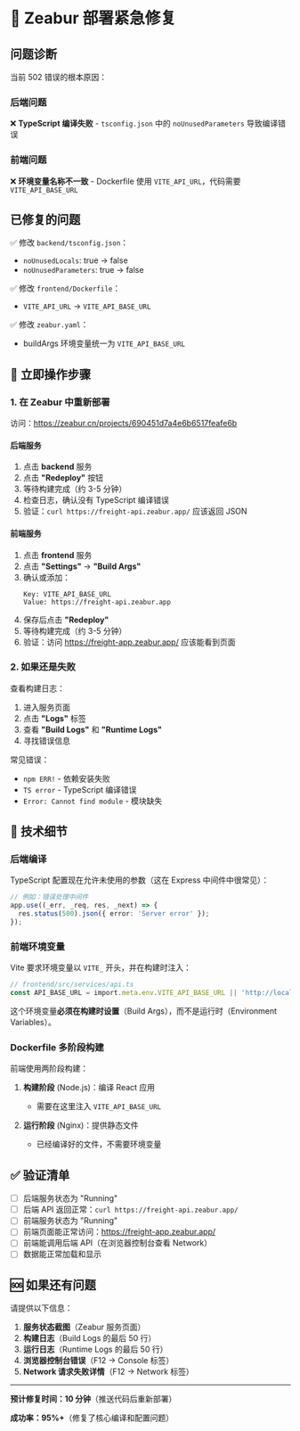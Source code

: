 # 🚨 Zeabur 部署紧急修复

## 问题诊断

当前 502 错误的根本原因：

### 后端问题
❌ **TypeScript 编译失败** - `tsconfig.json` 中的 `noUnusedParameters` 导致编译错误

### 前端问题  
❌ **环境变量名称不一致** - Dockerfile 使用 `VITE_API_URL`，代码需要 `VITE_API_BASE_URL`

## 已修复的问题

✅ 修改 `backend/tsconfig.json`：
- `noUnusedLocals`: true → false
- `noUnusedParameters`: true → false

✅ 修改 `frontend/Dockerfile`：
- `VITE_API_URL` → `VITE_API_BASE_URL`

✅ 修改 `zeabur.yaml`：
- buildArgs 环境变量统一为 `VITE_API_BASE_URL`

## 🚀 立即操作步骤

### 1. 在 Zeabur 中重新部署

访问：https://zeabur.cn/projects/690451d7a4e6b6517feafe6b

#### 后端服务

1. 点击 **backend** 服务
2. 点击 **"Redeploy"** 按钮
3. 等待构建完成（约 3-5 分钟）
4. 检查日志，确认没有 TypeScript 编译错误
5. 验证：`curl https://freight-api.zeabur.app/` 应该返回 JSON

#### 前端服务

1. 点击 **frontend** 服务
2. 点击 **"Settings"** → **"Build Args"**
3. 确认或添加：
   ```
   Key: VITE_API_BASE_URL
   Value: https://freight-api.zeabur.app
   ```
4. 保存后点击 **"Redeploy"**
5. 等待构建完成（约 3-5 分钟）
6. 验证：访问 https://freight-app.zeabur.app/ 应该能看到页面

### 2. 如果还是失败

查看构建日志：

1. 进入服务页面
2. 点击 **"Logs"** 标签
3. 查看 **"Build Logs"** 和 **"Runtime Logs"**
4. 寻找错误信息

常见错误：
- `npm ERR!` - 依赖安装失败
- `TS error` - TypeScript 编译错误
- `Error: Cannot find module` - 模块缺失

## 📝 技术细节

### 后端编译

TypeScript 配置现在允许未使用的参数（这在 Express 中间件中很常见）：

```typescript
// 例如：错误处理中间件
app.use((_err, _req, res, _next) => {
  res.status(500).json({ error: 'Server error' });
});
```

### 前端环境变量

Vite 要求环境变量以 `VITE_` 开头，并在构建时注入：

```typescript
// frontend/src/services/api.ts
const API_BASE_URL = import.meta.env.VITE_API_BASE_URL || 'http://localhost:3000';
```

这个环境变量**必须在构建时设置**（Build Args），而不是运行时（Environment Variables）。

### Dockerfile 多阶段构建

前端使用两阶段构建：

1. **构建阶段** (Node.js)：编译 React 应用
   - 需要在这里注入 `VITE_API_BASE_URL`
   
2. **运行阶段** (Nginx)：提供静态文件
   - 已经编译好的文件，不需要环境变量

## ✅ 验证清单

- [ ] 后端服务状态为 "Running"
- [ ] 后端 API 返回正常：`curl https://freight-api.zeabur.app/`
- [ ] 前端服务状态为 "Running"  
- [ ] 前端页面能正常访问：https://freight-app.zeabur.app/
- [ ] 前端能调用后端 API（在浏览器控制台查看 Network）
- [ ] 数据能正常加载和显示

## 🆘 如果还有问题

请提供以下信息：

1. **服务状态截图**（Zeabur 服务页面）
2. **构建日志**（Build Logs 的最后 50 行）
3. **运行日志**（Runtime Logs 的最后 50 行）
4. **浏览器控制台错误**（F12 → Console 标签）
5. **Network 请求失败详情**（F12 → Network 标签）

---

**预计修复时间：10 分钟**（推送代码后重新部署）

**成功率：95%+**（修复了核心编译和配置问题）

